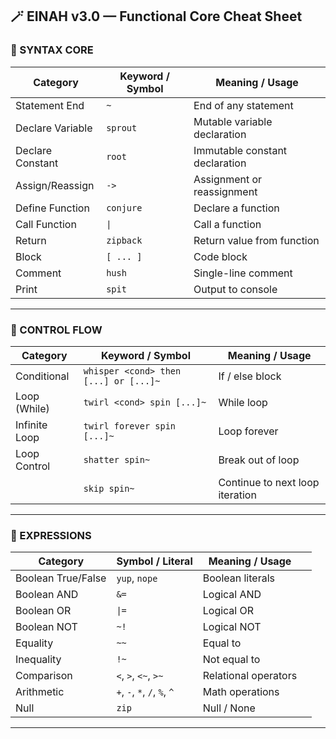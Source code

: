 ## 🪄 EINAH v3.0 — Functional Core Cheat Sheet

### 🚧 SYNTAX CORE

| Category         | Keyword / Symbol | Meaning / Usage                |
| ---------------- | ---------------- | ------------------------------ |
| Statement End    | `~`              | End of any statement           |
| Declare Variable | `sprout`         | Mutable variable declaration   |
| Declare Constant | `root`           | Immutable constant declaration |
| Assign/Reassign  | `->`             | Assignment or reassignment     |
| Define Function  | `conjure`        | Declare a function             |
| Call Function    | `\|`             | Call a function                |
| Return           | `zipback`        | Return value from function     |
| Block            | `[ ... ]`        | Code block                     |
| Comment          | `hush`           | Single-line comment            |
| Print            | `spit`           | Output to console              |

---

### 🔁 CONTROL FLOW

| Category      | Keyword / Symbol                      | Meaning / Usage                 |
| ------------- | ------------------------------------- | ------------------------------- |
| Conditional   | `whisper <cond> then [...] or [...]~` | If / else block                 |
| Loop (While)  | `twirl <cond> spin [...]~`            | While loop                      |
| Infinite Loop | `twirl forever spin [...]~`           | Loop forever                    |
| Loop Control  | `shatter spin~`                       | Break out of loop               |
|               | `skip spin~`                          | Continue to next loop iteration |

---

### 🧠 EXPRESSIONS

| Category           | Symbol / Literal             | Meaning / Usage      |   |
| ------------------ | ---------------------------- | -------------------- | - |
| Boolean True/False | `yup`, `nope`                | Boolean literals     |   |
| Boolean AND        | `&=`                         | Logical AND          |   |
| Boolean OR         | `\|=`                        | Logical OR           |   |
| Boolean NOT        | `~!`                         | Logical NOT          |   |
| Equality           | `~~`                         | Equal to             |   |
| Inequality         | `!~`                         | Not equal to         |   |
| Comparison         | `<`, `>`, `<~`, `>~`         | Relational operators |   |
| Arithmetic         | `+`, `-`, `*`, `/`, `%`, `^` | Math operations      |   |
| Null               | `zip`                        | Null / None          |   |

---
